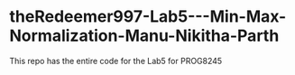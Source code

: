 # theRedeemer997-Lab5---Min-Max-Normalization-Manu-Nikitha-Parth
This repo has the entire code for the Lab5 for PROG8245
